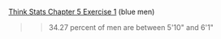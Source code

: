 [Think Stats Chapter 5 Exercise 1](http://greenteapress.com/thinkstats2/html/thinkstats2006.html#toc50) (blue men)

>>34.27 percent of men are between 5'10" and 6'1"
